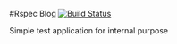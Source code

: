 #Rspec Blog [![Build Status](https://travis-ci.org/dmanea/rspec-blog.svg?branch=develop)](https://travis-ci.org/dmanea/rspec-blog)

Simple test application for internal purpose